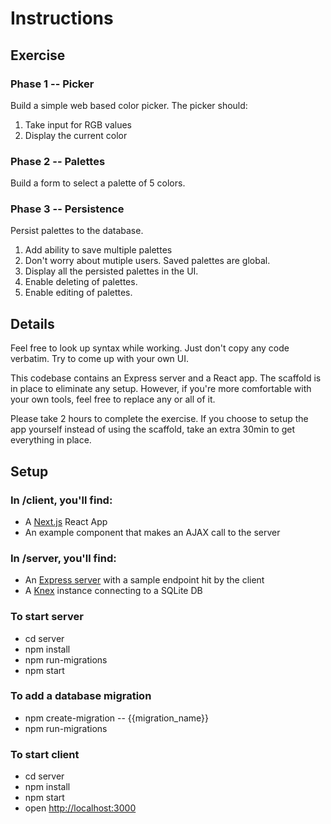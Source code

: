 # Instructions

## Exercise

### Phase 1 -- Picker

Build a simple web based color picker. The picker should:

1. Take input for RGB values
2. Display the current color

### Phase 2 -- Palettes

Build a form to select a palette of 5 colors.

### Phase 3 -- Persistence

Persist palettes to the database.

1. Add ability to save multiple palettes
2. Don't worry about mutiple users. Saved palettes are global.
3. Display all the persisted palettes in the UI.
4. Enable deleting of palettes.
5. Enable editing of palettes.

## Details

Feel free to look up syntax while working. Just don't copy any code verbatim. Try to come up with your own UI.

This codebase contains an Express server and a React app. The scaffold is in place to eliminate any setup. However, if you're more comfortable with your own tools, feel free to replace any or all of it.

Please take 2 hours to complete the exercise. If you choose to setup the app yourself instead of using the scaffold, take an extra 30min to get everything in place.

## Setup

### In /client, you'll find:

- A [Next.js](https://nextjs.org/) React App
- An example component that makes an AJAX call to the server

### In /server, you'll find:

- An [Express server](https://expressjs.com/) with a sample endpoint hit by the client
- A [Knex](https://knexjs.org/) instance connecting to a SQLite DB

### To start server

- cd server
- npm install
- npm run-migrations
- npm start

### To add a database migration

- npm create-migration -- {{migration_name}}
- npm run-migrations

### To start client

- cd server
- npm install
- npm start
- open [http://localhost:3000](http://localhost:3000)
